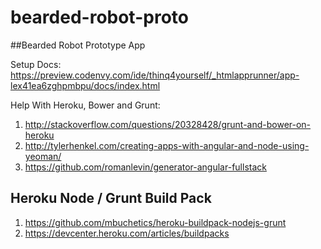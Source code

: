 bearded-robot-proto
===================

##Bearded Robot Prototype App

Setup Docs: https://preview.codenvy.com/ide/thinq4yourself/_htmlapprunner/app-lex41ea6zghpmbpu/docs/index.html

Help With Heroku, Bower and Grunt: 

1. http://stackoverflow.com/questions/20328428/grunt-and-bower-on-heroku
2. http://tylerhenkel.com/creating-apps-with-angular-and-node-using-yeoman/
3. https://github.com/romanlevin/generator-angular-fullstack


##  Heroku Node / Grunt Build Pack

1. https://github.com/mbuchetics/heroku-buildpack-nodejs-grunt
2. https://devcenter.heroku.com/articles/buildpacks
